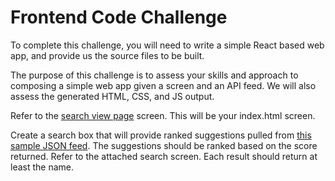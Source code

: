 # Frontend Code Challenge

To complete this challenge, you will need to write a simple React based web app, and provide us the source files to be built.

The purpose of this challenge is to assess your skills and approach to composing a simple web app given a screen and an API feed. We will also assess the generated HTML, CSS, and JS output.

Refer to the [search view page](search-bar-functionality.pdf) screen. This will be your index.html screen.

Create a search box that will provide ranked suggestions pulled from [this sample JSON feed](sample.json). The suggestions should be ranked based on the score returned. Refer to the attached search screen. Each result should return at least the name.
